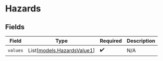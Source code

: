 # Hazards


## Fields

| Field                                                    | Type                                                     | Required                                                 | Description                                              |
| -------------------------------------------------------- | -------------------------------------------------------- | -------------------------------------------------------- | -------------------------------------------------------- |
| `values`                                                 | List[[models.HazardsValue1](../models/hazardsvalue1.md)] | :heavy_check_mark:                                       | N/A                                                      |